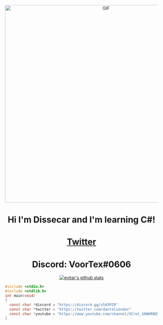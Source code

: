 <div align="center">
<img hight="500" width="650" alt="GIF" align="center" src="https://github.com/evitar/evitar/blob/main/assets/kenshin.gif">
 
</div>

<h1 align="center">Hi I'm Dissecar and I'm learning C#</a>!</h1>

  <h1 align="center"><a href="https://twitter.com/dissecar">Twitter</a></h1> 
  <h1 align="center"><a>Discord: VoorTex#0606 </a></h1> 

<p align="center">
  <a href="https://github.com/dissecar"><img src="https://github-readme-stats.vercel.app/api?username=dissecar&&show_icons=true&theme=synthwave" alt="evitar's github stats"></a>
</p>

```c
#include <stdio.h>
#include <stdlib.h>
int main(void)
{
  const char *discord = "https://discord.gg/v5d3PZ9"
  const char *twitter = "https://twitter.com/dantaliondev"
  const char *youtube = "https://www.youtube.com/channel/UCret_G0WHRBQYG5MesldNjw"
}

```
